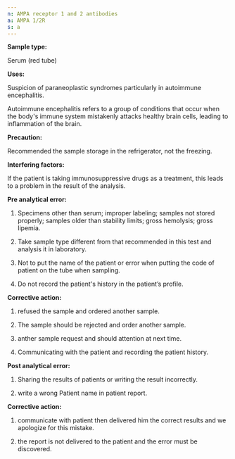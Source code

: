 ```yaml
---
n: AMPA receptor 1 and 2 antibodies
a: AMPA 1/2R
s: a
---
```



__Sample type:__

Serum (red tube)

__Uses:__

Suspicion of paraneoplastic syndromes particularly in autoimmune encephalitis.

Autoimmune encephalitis refers to a group of conditions that occur when the body's immune system mistakenly attacks healthy brain cells, leading to inflammation of the brain.

__Precaution:__

Recommended the sample storage in the refrigerator, not the freezing.   

__Interfering factors:__

If the patient is taking immunosuppressive drugs as a treatment, this leads to a problem in the result of the analysis.


 __Pre analytical error:__ 

1)	Specimens other than serum; improper labeling; samples not stored properly; samples older than stability limits; gross hemolysis; gross lipemia.

2)	Take sample type different from that recommended in this test and    analysis it in laboratory.

3)	Not to put the name of the patient or error when putting the code of patient on the tube when sampling.

4)	Do not record the patient's history in the patient’s profile.

__Corrective action:__ 

1)	refused the sample and ordered another sample.

2)	The sample should be rejected and order another sample.

3)	anther sample request and should attention at next time.

4)	Communicating with the patient and recording the patient history.



__Post analytical error:__

1)	Sharing the results of patients or writing the result incorrectly.

2)	write a wrong Patient name   in patient report.

__Corrective action:__

1)	communicate with patient then delivered him the correct results   and   we apologize for this mistake.

2)	the report is not delivered to the patient and the error must be discovered.